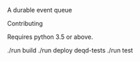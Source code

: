 A durable event queue

Contributing

Requires python 3.5 or above.

./run build
./run deploy deqd-tests
./run test
